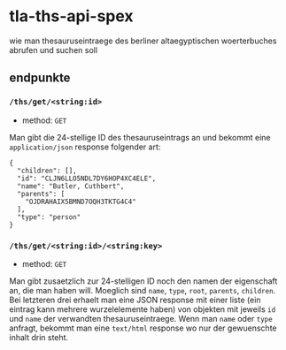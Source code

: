 # tla-ths-api-spex
wie man thesauruseintraege des berliner altaegyptischen woerterbuches abrufen und suchen soll

## endpunkte

### `/ths/get/<string:id>`

- method: `GET`

Man gibt die 24-stellige ID des thesauruseintrags an und bekommt eine `application/json` response folgender art:

    {
      "children": [],
      "id": "CLJN6LLO5NDL7DY6HOP4XC4ELE",
      "name": "Butler, Cuthbert",
      "parents": [
        "OJDRAHAIX5BMND7OQH3TKTG4C4"
      ],
      "type": "person"
    }
    
    
### `/ths/get/<string:id>/<string:key>`

- method: `GET`

Man gibt zusaetzlich zur 24-stelligen ID noch den namen der eigenschaft an, die man haben will. Moeglich sind `name`, `type`, `root`, `parents`, `children`. Bei letzteren drei erhaelt man eine JSON response mit einer liste (ein eintrag kann mehrere wurzelelemente haben) von objekten mit jeweils `id` und `name` der verwandten thesauruseintraege. Wenn man `name` oder `type` anfragt, bekommt man eine `text/html` response wo nur der gewuenschte inhalt drin steht.

